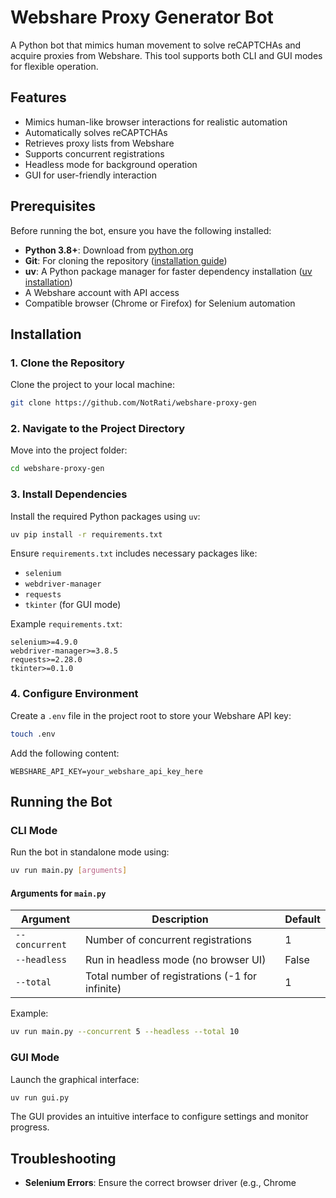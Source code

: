 # Webshare Proxy Generator Bot

A Python bot that mimics human movement to solve reCAPTCHAs and acquire proxies from Webshare. This tool supports both CLI and GUI modes for flexible operation.

## Features
- Mimics human-like browser interactions for realistic automation
- Automatically solves reCAPTCHAs
- Retrieves proxy lists from Webshare
- Supports concurrent registrations
- Headless mode for background operation
- GUI for user-friendly interaction

## Prerequisites
Before running the bot, ensure you have the following installed:
- **Python 3.8+**: Download from [python.org](https://www.python.org/downloads/)
- **Git**: For cloning the repository ([installation guide](https://git-scm.com/book/en/v2/Getting-Started-Installing-Git))
- **uv**: A Python package manager for faster dependency installation ([uv installation](https://github.com/astral-sh/uv))
- A Webshare account with API access
- Compatible browser (Chrome or Firefox) for Selenium automation

## Installation

### 1. Clone the Repository
Clone the project to your local machine:
```bash
git clone https://github.com/NotRati/webshare-proxy-gen
```

### 2. Navigate to the Project Directory
Move into the project folder:
```bash
cd webshare-proxy-gen
```

### 3. Install Dependencies
Install the required Python packages using `uv`:
```bash
uv pip install -r requirements.txt
```

Ensure `requirements.txt` includes necessary packages like:
- `selenium`
- `webdriver-manager`
- `requests`
- `tkinter` (for GUI mode)

Example `requirements.txt`:
```
selenium>=4.9.0
webdriver-manager>=3.8.5
requests>=2.28.0
tkinter>=0.1.0
```

### 4. Configure Environment
Create a `.env` file in the project root to store your Webshare API key:
```bash
touch .env
```
Add the following content:
```
WEBSHARE_API_KEY=your_webshare_api_key_here
```

## Running the Bot

### CLI Mode
Run the bot in standalone mode using:
```bash
uv run main.py [arguments]
```

#### Arguments for `main.py`
| Argument       | Description                                    | Default       |
|----------------|------------------------------------------------|---------------|
| `--concurrent` | Number of concurrent registrations            | 1             |
| `--headless`   | Run in headless mode (no browser UI)          | False         |
| `--total`      | Total number of registrations (-1 for infinite)| 1             |

Example:
```bash
uv run main.py --concurrent 5 --headless --total 10
```

### GUI Mode
Launch the graphical interface:
```bash
uv run gui.py
```

The GUI provides an intuitive interface to configure settings and monitor progress.

## Troubleshooting
- **Selenium Errors**: Ensure the correct browser driver (e.g., Chrome
